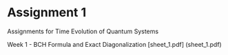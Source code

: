 # Assignment 1
Assignments for Time Evolution of Quantum Systems

Week 1 - BCH Formula and Exact Diagonalization [sheet_1.pdf] (sheet_1.pdf)
